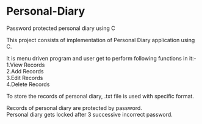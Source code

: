 # Personal-Diary
Password protected personal diary using C

This project consists of implementation of Personal Diary application using C.

It is menu driven program and user get to perform following functions in it:-  
1.View Records  
2.Add Records  
3.Edit Records  
4.Delete Records  

To store the records of personal diary, .txt file is used with specific format.

Records of personal diary are protected by password.  
Personal diary gets locked after 3 successive incorrect password.
